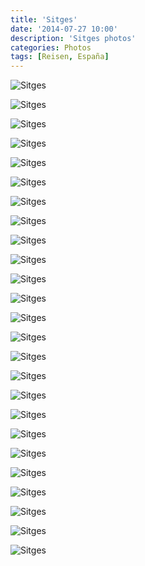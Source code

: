 ```yaml
---
title: 'Sitges'
date: '2014-07-27 10:00'
description: 'Sitges photos'
categories: Photos
tags: [Reisen, España]
---
```


<div class='preview'><img src='{{urls.media}}/Sitges-OK.jpg' alt='Sitges'></div>

<a id='b4d2372cb963eff992e88ab6aaf019ec-600'></a>![Sitges]({{urls.media}}/b4d2372cb963eff992e88ab6aaf019ec-600.jpg 'Город-курорт в ста метрах от пляжа превращается в старый город')

<a id='6828e2eb67ecd00e03789e908aee393d-600'></a>![Sitges]({{urls.media}}/6828e2eb67ecd00e03789e908aee393d-600.jpg 'Питьевой фонтанчик с Мадригалом Городу')

<a id='9399e76eeeff899fb21909fe5ea3961d-600'></a>![Sitges]({{urls.media}}/9399e76eeeff899fb21909fe5ea3961d-600.jpg 'Форт')

<a id='88aec9d46050f9788430d81df1a14e43-600'></a>![Sitges]({{urls.media}}/88aec9d46050f9788430d81df1a14e43-600.jpg 'Форт, вид с тыла')

<a id='ec6d06189b4b292a6a848c57eccb22e1-600'></a>![Sitges]({{urls.media}}/ec6d06189b4b292a6a848c57eccb22e1-600.jpg 'Тыл форта')

<a id='4ceb663d4c86106cb9d0fe203d49767f-600'></a>![Sitges]({{urls.media}}/4ceb663d4c86106cb9d0fe203d49767f-600.jpg 'Smalltalk')

<a id='ab40330c7fbfbfdde94defb18dd43291-600'></a>![Sitges]({{urls.media}}/ab40330c7fbfbfdde94defb18dd43291-600.jpg 'Пальма')

<a id='4c5078e9ad418a1549d4bc82b1ea30ca-600'></a>![Sitges]({{urls.media}}/4c5078e9ad418a1549d4bc82b1ea30ca-600.jpg 'Испанский вверху, каталанский внизу')

<a id='b70f19ede663afda91408d42c84165f4-600'></a>![Sitges]({{urls.media}}/b70f19ede663afda91408d42c84165f4-600.jpg 'Старый город. Скоро сиеста.')

<a id='69cc93ae446af0564866822a5f2d20b1-600'></a>![Sitges]({{urls.media}}/69cc93ae446af0564866822a5f2d20b1-600.jpg 'Старый город в сиесту')

<a id='29bfd73cca0d6f6dd5d4d6d6047cdc7f-600'></a>![Sitges]({{urls.media}}/29bfd73cca0d6f6dd5d4d6d6047cdc7f-600.jpg 'Русалочка')

<a id='9edd268b7cfd6d35bf0284673a2c5927-600'></a>![Sitges]({{urls.media}}/9edd268b7cfd6d35bf0284673a2c5927-600.jpg 'На счастье принято тереть не только руку.')

<a id='f974e019d0ba31aa91b48ca7370a8bd8-600'></a>![Sitges]({{urls.media}}/f974e019d0ba31aa91b48ca7370a8bd8-600.jpg 'Вместо номера дома')

<a id='7e1375c51a0dce29637783ebc8e6201f-600'></a>![Sitges]({{urls.media}}/7e1375c51a0dce29637783ebc8e6201f-600.jpg 'Местный бренд одежды')

<a id='316648a5462777cb58ff5d23bc0ef098-600'></a>![Sitges]({{urls.media}}/316648a5462777cb58ff5d23bc0ef098-600.jpg 'Пепельница')

<a id='dfd7716a6f623e5cb5804f4997e71834-600'></a>![Sitges]({{urls.media}}/dfd7716a6f623e5cb5804f4997e71834-600.jpg 'Изразцовые статусы на стене')

<a id='2ecb356f20518624eeca8e8055c29878-600'></a>![Sitges]({{urls.media}}/2ecb356f20518624eeca8e8055c29878-600.jpg 'Кинокамера')

<a id='bb7a3eafa62fbc9c95ff14f9e4a1dfb6-600'></a>![Sitges]({{urls.media}}/bb7a3eafa62fbc9c95ff14f9e4a1dfb6-600.jpg 'Победитель 53-го и 54-го конкурсов флористов живет здесь')

<a id='ddb52fb0a1af3d0676212839f315961b-600'></a>![Sitges]({{urls.media}}/ddb52fb0a1af3d0676212839f315961b-600.jpg 'Улочка')

<a id='8b4348f51b040fb5b1134af482ad22dc-600'></a>![Sitges]({{urls.media}}/8b4348f51b040fb5b1134af482ad22dc-600.jpg 'Улочка, треть пройдена')

<a id='6861d7056c97069816724f117d8554a8-600'></a>![Sitges]({{urls.media}}/6861d7056c97069816724f117d8554a8-600.jpg 'Внезапный кусочек Греции')

<a id='dbfd8b3ae6487e469e9f6f090c2bb0f1-600'></a>![Sitges]({{urls.media}}/dbfd8b3ae6487e469e9f6f090c2bb0f1-600.jpg 'Цветы')

<a id='5a37237ce4a8504b097f2a2e155eb88f-600'></a>![Sitges]({{urls.media}}/5a37237ce4a8504b097f2a2e155eb88f-600.jpg 'Два прибора наблюдения за морем')

<a id='84f665054b9d6869d0c5b581e6ae82f0-600'></a>![Sitges]({{urls.media}}/84f665054b9d6869d0c5b581e6ae82f0-600.jpg 'Пока, Сиджес!')

